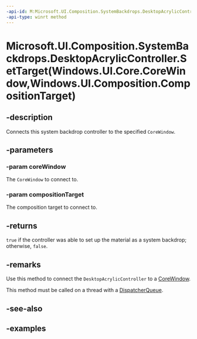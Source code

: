```yaml
---
-api-id: M:Microsoft.UI.Composition.SystemBackdrops.DesktopAcrylicController.SetTarget(Windows.UI.Core.CoreWindow,Windows.UI.Composition.CompositionTarget)
-api-type: winrt method
---
```


# Microsoft.UI.Composition.SystemBackdrops.DesktopAcrylicController.SetTarget(Windows.UI.Core.CoreWindow,Windows.UI.Composition.CompositionTarget)

<!--
public bool SetTarget (Windows.UI.Core.CoreWindow coreWindow, Windows.UI.Composition.CompositionTarget compositionTarget);
-->

## -description

Connects this system backdrop controller to the specified `CoreWindow`.

## -parameters

### -param coreWindow

The `CoreWindow` to connect to.

### -param compositionTarget

The composition target to connect to.

## -returns

`true` if the controller was able to set up the material as a system backdrop; otherwise, `false`.

## -remarks

Use this method to connect the `DesktopAcrylicController` to a [CoreWindow](/uwp/api/windows.ui.core.corewindow).

This method must be called on a thread with a [DispatcherQueue](/uwp/api/windows.system.dispatcherqueue).

## -see-also

## -examples


